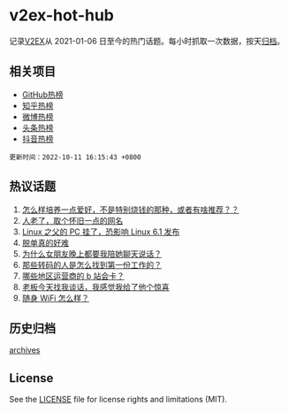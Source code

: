 # v2ex-hot-hub

 记录[V2EX](https://www.v2ex.com/)从 2021-01-06 日至今的热门话题。每小时抓取一次数据，按天[归档](archives)。
 
 ## 相关项目

- [GitHub热榜](https://github.com/lonnyzhang423/github-hot-hub)
- [知乎热榜](https://github.com/lonnyzhang423/zhihu-hot-hub)
- [微博热榜](https://github.com/lonnyzhang423/weibo-hot-hub)
- [头条热榜](https://github.com/lonnyzhang423/toutiao-hot-hub)
- [抖音热榜](https://github.com/lonnyzhang423/douyin-hot-hub)


 `更新时间：2022-10-11 16:15:43 +0800`

## 热议话题

1. [怎么样培养一点爱好，不是特别烧钱的那种，或者有啥推荐？？](https://www.v2ex.com/t/885868)
1. [人老了，取个怀旧一点的网名](https://www.v2ex.com/t/885892)
1. [Linux 之父的 PC 挂了，恐影响 Linux 6.1 发布](https://www.v2ex.com/t/886003)
1. [脱单真的好难](https://www.v2ex.com/t/886080)
1. [为什么女朋友晚上都要我陪她聊天说话？](https://www.v2ex.com/t/886001)
1. [那些转码的人是怎么找到第一份工作的？](https://www.v2ex.com/t/885957)
1. [哪些地区运营商的 b 站会卡？](https://www.v2ex.com/t/885872)
1. [老板今天找我谈话，我感觉我给了他个惊喜](https://www.v2ex.com/t/885979)
1. [随身 WiFi 怎么样？](https://www.v2ex.com/t/885959)

## 历史归档

[archives](archives)

## License

See the [LICENSE](LICENSE) file for license rights and limitations (MIT).

